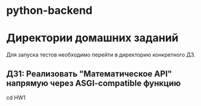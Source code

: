 # python-backend

# Директории домашних заданий

Для запуска тестов необходимо перейти в директорию конкретного ДЗ.

## ДЗ1: Реализовать "Математическое API" напрямую через ASGI-compatible функцию
cd HW1
